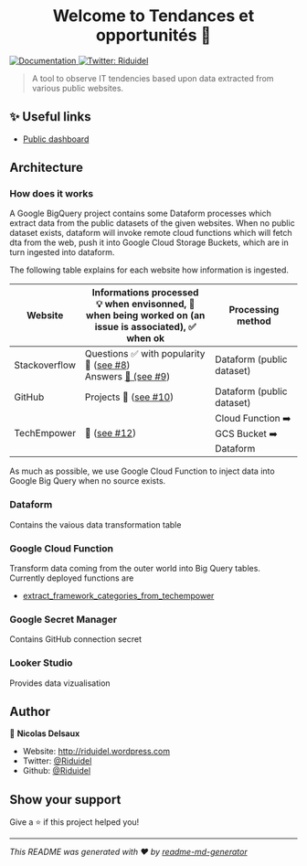 <h1 align="center">Welcome to Tendances et opportunités 👋</h1>
<p>
  <a href="TODO doc" target="_blank">
    <img alt="Documentation" src="https://img.shields.io/badge/documentation-yes-brightgreen.svg" />
  </a>
  <a href="https://twitter.com/Riduidel" target="_blank">
    <img alt="Twitter: Riduidel" src="https://img.shields.io/twitter/follow/Riduidel.svg?style=social" />
  </a>
</p>

> A tool to observe IT tendencies based upon data extracted from various public websites.

## ✨ Useful links

- [Public dashboard](https://lookerstudio.google.com/reporting/742da15c-8d95-492c-8b9b-77e82d71d6a9/page/MYsbD/edit)

## Architecture

### How does it works

A Google BigQuery project contains some Dataform processes which extract data from the public datasets of the given websites.
When no public dataset exists, dataform will invoke remote cloud functions which will fetch dta from the web, push it into Google Cloud Storage Buckets, which are in turn ingested into dataform.

The following table explains for each website how information is ingested.

| Website       | Informations processed<br/>💡 when envisonned, 🚧 when being worked on (an issue is associated), ✅ when ok                                                                                      | Processing method                        |
| ------------- | ------------------------------------------------------------------------------------------------------------------------------------------------------------------------------------------------ | ---------------------------------------- |
| Stackoverflow | Questions ✅ with popularity 🚧 ([see #8](https://github.com/Zenika/tendances-et-opportunites/issues/8))<br/>Answers [🚧 (see #9](https://github.com/Zenika/tendances-et-opportunites/issues/9)) | Dataform (public dataset)                |
| GitHub        | Projects 🚧 ([see #10](https://github.com/Zenika/tendances-et-opportunites/issues/10))                                                                                                           | Dataform (public dataset)                |
| TechEmpower   | 🚧 ([see #12](https://github.com/Zenika/tendances-et-opportunites/issues/12))                                                                                                                    | Cloud Function ➡️ GCS Bucket ➡️ Dataform |

As much as possible, we use Google Cloud Function to inject data into Google Big Query when no source exists.

### Dataform

Contains the vaious data transformation table

### Google Cloud Function

Transform data coming from the outer world into Big Query tables.
Currently deployed functions are

- [extract_framework_categories_from_techempower](functions/extract_frameworks_categories_from_techempower/README.md)

### Google Secret Manager

Contains GitHub connection secret

### Looker Studio

Provides data vizualisation

## Author

👤 **Nicolas Delsaux**

- Website: http://riduidel.wordpress.com
- Twitter: [@Riduidel](https://twitter.com/Riduidel)
- Github: [@Riduidel](https://github.com/Riduidel)

## Show your support

Give a ⭐️ if this project helped you!

---

_This README was generated with ❤️ by [readme-md-generator](https://github.com/kefranabg/readme-md-generator)_
